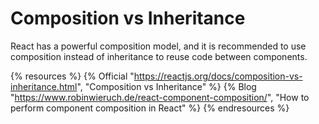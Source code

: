 # Composition vs Inheritance

React has a powerful composition model, and it is recommended to use composition instead of inheritance to reuse code between components.

{% resources %}
  {% Official "https://reactjs.org/docs/composition-vs-inheritance.html", "Composition vs Inheritance" %}
  {% Blog "https://www.robinwieruch.de/react-component-composition/", "How to perform component composition in React" %}
{% endresources %}
